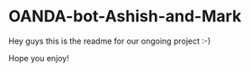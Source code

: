 # OANDA-bot-Ashish-and-Mark

Hey guys this is the readme for our ongoing project :-) 

Hope you enjoy!
